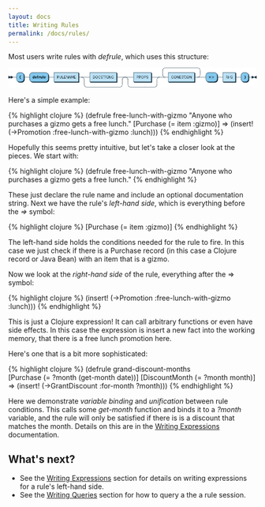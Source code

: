 ```yaml
---
layout: docs
title: Writing Rules
permalink: /docs/rules/
---
```


Most users write rules with _defrule_, which uses this structure:

![defrule railroad diagram](/img/diagram/RULE.png)

Here's a simple example:

{% highlight clojure %}
(defrule free-lunch-with-gizmo
  "Anyone who purchases a gizmo gets a free lunch."
  [Purchase (= item :gizmo)]
  =>
  (insert! (->Promotion :free-lunch-with-gizmo :lunch)))
{% endhighlight %}

Hopefully this seems pretty intuitive, but let's take a closer look at the pieces. We start with:

{% highlight clojure %}
(defrule free-lunch-with-gizmo
  "Anyone who purchases a gizmo gets a free lunch."
{% endhighlight %}

These just declare the rule name and include an optional documentation string. Next we have the rule's _left-hand side_, which is everything before the _=>_ symbol:

{% highlight clojure %}
  [Purchase (= item :gizmo)]
{% endhighlight %}

The left-hand side holds the conditions needed for the rule to fire. In this case we just check if there is a Purchase record (in this case a Clojure record or Java Bean) with an item that is a gizmo.

Now we look at the _right-hand side_ of the rule, everything after the => symbol:

{% highlight clojure %}
(insert! (->Promotion :free-lunch-with-gizmo :lunch)))
{% endhighlight %}

This is just a Clojure expression! It can call arbitrary functions or even have side effects. In this case the expression is insert a new fact into the working memory, that there is a free lunch promotion here.

Here's one that is a bit more sophisticated:

{% highlight clojure %}
(defrule grand-discount-months  
  [Purchase (= ?month (get-month date))]
  [DiscountMonth (= ?month month)]
  =>
  (insert! (->GrantDiscount :for-month ?month)))
{% endhighlight %}

Here we demonstrate _variable binding_ and _unification_ between rule conditions. This calls some _get-month_ function and binds it to a _?month_ variable, and the rule will only be satisfied if there is is a discount that matches the month. Details on this are in the [Writing Expressions](/docs/expressions/) documentation.

## What's next?
* See the [Writing Expressions](/docs/expressions) section for details on writing expressions for a rule's left-hand side.
* See the [Writing Queries](/docs/queries) section for how to query a the a rule session.
